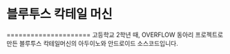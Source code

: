 # 블루투스 칵테일 머신
=====================
고등학교 2학년 때, OVERFLOW 동아리 프로젝트로 만든 블루투스 칵테일머신의 아두이노와 안드로이드 소스코드입니다.


